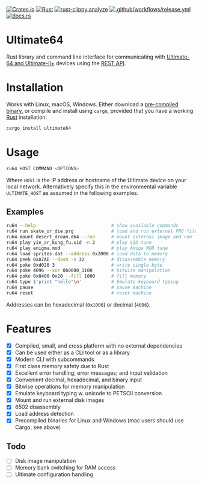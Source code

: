 [![Crates.io](https://img.shields.io/crates/v/ultimate64)](https://crates.io/crates/ultimate64)
[![Rust](https://github.com/mlund/ultimate64/actions/workflows/rust.yml/badge.svg)](https://github.com/mlund/ultimate64/actions/workflows/rust.yml)
[![rust-clippy analyze](https://github.com/mlund/ultimate64/actions/workflows/rust-clippy.yml/badge.svg)](https://github.com/mlund/ultimate64/actions/workflows/rust-clippy.yml)
[![.github/workflows/release.yml](https://github.com/mlund/ultimate64/actions/workflows/release.yml/badge.svg)](https://github.com/mlund/ultimate64/actions/workflows/release.yml)
[![docs.rs](https://img.shields.io/docsrs/ultimate64)](https://docs.rs/ultimate64/latest/ultimate64)

# Ultimate64

Rust library and command line interface for communicating with [Ultimate-64 and Ultimate-II+](https://ultimate64.com) devices using
the [REST API](https://1541u-documentation.readthedocs.io/en/latest/api/api_calls.html).

# Installation

Works with Linux, macOS, Windows.
Either download a [pre-compiled binary](https://github.com/mlund/ultimate64/releases/latest),
or compile and install using `cargo`, provided that you have a working
[Rust](https://www.rust-lang.org/tools/install) installation:

~~~ bash
cargo install ultimate64
~~~

# Usage

~~~ bash
ru64 HOST COMMAND <OPTIONS>
~~~

Where `HOST` is the IP address or hostname of the Ultimate device on your local network.
Alternatively specify this in the environmental variable `ULTIMATE_HOST` as
assumed in the following examples.

## Examples

~~~ bash
ru64 --help                            # show available commands
ru64 run skate_or_die.prg              # load and run external PRG file
ru64 mount desert_dream.d64 --run      # mount external image and run
ru64 play yie_ar_kung_fu.sid -n 2      # play SID tune
ru64 play enigma.mod                   # play Amiga MOD tune
ru64 load sprites.dat --address 0x2000 # load data to memory
ru64 peek 0xA7AE --dasm -n 32          # disassemble memory
ru64 poke 0xd020 3                     # write single byte
ru64 poke 4096 --xor 0b0000_1100       # bitwise manipulation
ru64 poke 0x0400 0x20 --fill 1000      # fill memory
ru64 type $'print "hello"\n'           # Emulate keyboard typing
ru64 pause                             # pause machine
ru64 reset                             # reset machine
~~~

Addresses can be hexadecimal (`0x1000`) or decimal (`4096`).

# Features

- [x] Compiled, small, and cross platform with no external dependencies
- [x] Can be used either as a CLI tool or as a library
- [x] Modern CLI with subcommands
- [x] First class memory safety due to Rust
- [x] Excellent error handling; error messages; and input validation
- [x] Convenient decimal, hexadecimal, and binary input
- [x] Bitwise operations for memory manipulation
- [x] Emulate keyboard typing w. unicode to PETSCII conversion
- [x] Mount and run external disk images
- [x] 6502 disassembly
- [x] Load address detection
- [x] Precompiled binaries for Linux and Windows (mac users should use Cargo, see above)

## Todo

- [ ] Disk image manipulation
- [ ] Memory bank switching for RAM access
- [ ] Ultimate configuration handling
